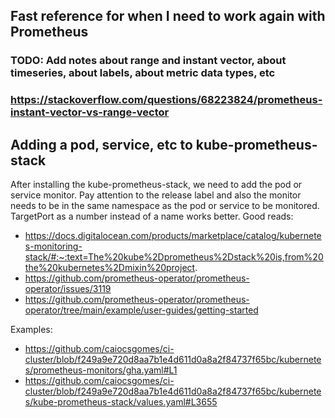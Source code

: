 ## Fast reference for when I need to work again with Prometheus
### TODO: Add notes about range and instant vector, about timeseries, about labels, about metric data types, etc
### https://stackoverflow.com/questions/68223824/prometheus-instant-vector-vs-range-vector

## Adding a pod, service, etc to kube-prometheus-stack

After installing the kube-prometheus-stack, we need to add the pod or service monitor. 
Pay attention to the release label and also the monitor needs to be in the same namespace as the pod or service to be monitored.
TargetPort as a number instead of a name works better.
Good reads:
- https://docs.digitalocean.com/products/marketplace/catalog/kubernetes-monitoring-stack/#:~:text=The%20kube%2Dprometheus%2Dstack%20is,from%20the%20kubernetes%2Dmixin%20project.
- https://github.com/prometheus-operator/prometheus-operator/issues/3119
- https://github.com/prometheus-operator/prometheus-operator/tree/main/example/user-guides/getting-started

Examples:
- https://github.com/caiocsgomes/ci-cluster/blob/f249a9e720d8aa7b1e4d611d0a8a2f84737f65bc/kubernetes/prometheus-monitors/gha.yaml#L1
- https://github.com/caiocsgomes/ci-cluster/blob/f249a9e720d8aa7b1e4d611d0a8a2f84737f65bc/kubernetes/kube-prometheus-stack/values.yaml#L3655
